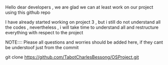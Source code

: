 
Hello dear developers , we are glad we can at least work on our project using this github repo 


I have already started working on project 3 , but i still do not understand all the codes , nevertheless , i will take time to understand all and restructure everything with respect to the project 


NOTE::::
Please all questions and worries should be added here, if they cant be understoof just from the commit 

git clone https://github.com/TabotCharlesBessong/OSProject.git
